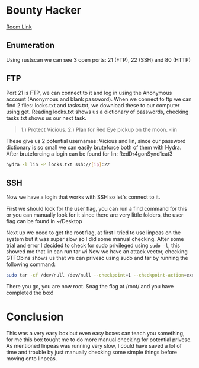 # Bounty Hacker
[Room Link](https://tryhackme.com/room/cowboyhacker)

## Enumeration
Using rustscan we can see 3 open ports: 21 (FTP), 22 (SSH) and 80 (HTTP)

## FTP
Port 21 is FTP, we can connect to it and log in using the Anonymous account (Anonymous and blank password).
When we connect to ftp we can find 2 files: locks.txt and tasks.txt, we download these to our computer using get.
Reading locks.txt shows us a dictionary of passwords, checking tasks.txt shows us our next task.

>1.) Protect Vicious.
>2.) Plan for Red Eye pickup on the moon.
>-lin

These give us 2 potential usernames: Vicious and lin, since our password dictionary is so small we can easily bruteforce both of them with Hydra.
After bruteforcing a login can be found for lin: RedDr4gonSynd1cat3

```sh
hydra -l lin -P locks.txt ssh://[ip]:22
```

## SSH
Now we have a login that works with SSH so let's connect to it.

First we should look for the user flag, you can run a find command for this or you can manually look for it since there are very little folders, the user flag can be found in ~/Desktop

Next up we need to get the root flag, at first I tried to use linpeas on the system but it was super slow so I did some manual checking.
After some trial and error I decided to check for sudo privileged using `sudo -l`, this showed me that lin can run tar wi
Now we have an attack vector, checking GTFObins shows us that we can privesc using sudo and tar by running the following command:

```sh
sudo tar -cf /dev/null /dev/null --checkpoint=1 --checkpoint-action=exec=/bin/sh
```

There you go, you are now root. Snag the flag at /root/ and you have completed the box!

# Conclusion
This was a very easy box but even easy boxes can teach you something, for me this box tought me to do more manual checking for potential privesc.
As mentioned linpeas was running very slow, I could have saved a lot of time and trouble by just manually checking some simple things before moving onto linpeas.
